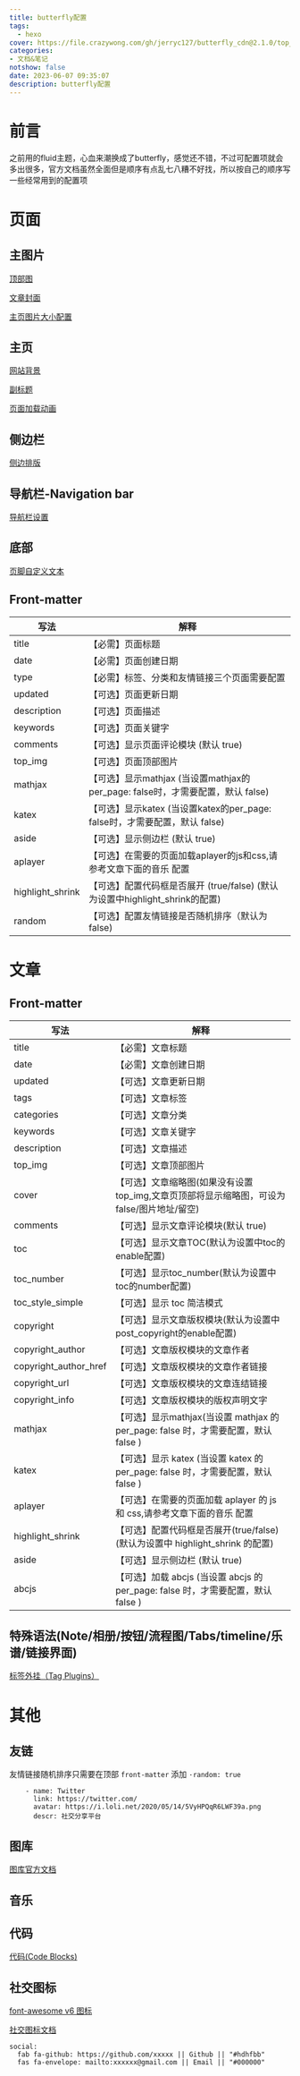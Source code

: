 ```yaml
---
title: butterfly配置
tags:
  - hexo
cover: https://file.crazywong.com/gh/jerryc127/butterfly_cdn@2.1.0/top_img/index.jpg
categories:
- 文档&笔记
notshow: false
date: 2023-06-07 09:35:07
description: butterfly配置
---
```

# 前言
之前用的fluid主题，心血来潮换成了butterfly，感觉还不错，不过可配置项就会多出很多，官方文档虽然全面但是顺序有点乱七八糟不好找，所以按自己的顺序写一些经常用到的配置项
# 页面
## 主图片
[顶部图](https://butterfly.js.org/posts/4aa8abbe/#%E9%A0%82%E9%83%A8%E5%9C%96)

[文章封面](https://butterfly.js.org/posts/4aa8abbe/#%E6%96%87%E7%AB%A0%E5%B0%81%E9%9D%A2)

[主页图片大小配置](https://butterfly.js.org/posts/ceeb73f/#%E4%B8%BB%E9%A0%81top-img%E9%A1%AF%E7%A4%BA%E5%A4%A7%E5%B0%8F)

## 主页
[网站背景](https://butterfly.js.org/posts/ceeb73f/#%E7%B6%B2%E7%AB%99%E8%83%8C%E6%99%AF)

[副标题](https://butterfly.js.org/posts/ceeb73f/#%E7%B6%B2%E7%AB%99%E5%89%AF%E6%A8%99%E9%A1%8C)

[页面加载动画](https://butterfly.js.org/posts/ceeb73f/#%E9%A0%81%E9%9D%A2%E5%8A%A0%E8%BC%89%E5%8B%95%E7%95%AB-preloader)

## 侧边栏
[侧边排版](https://butterfly.js.org/posts/4aa8abbe/#%E5%81%B4%E9%82%8A%E6%AC%84%E8%A8%AD%E7%BD%AE-aside)

## 导航栏-Navigation bar

[导航栏设置](https://butterfly.js.org/posts/4aa8abbe/#%E5%B0%8E%E8%88%AA%E6%AC%84%E8%A8%AD%E7%BD%AE-Navigation-bar-settings)

## 底部
[页脚自定义文本](https://butterfly.js.org/posts/4aa8abbe/#%E9%A0%81%E8%85%B3%E8%87%AA%E5%AE%9A%E7%BE%A9%E6%96%87%E6%9C%AC)

## Front-matter

| 写法   | 解释   |
|--------|--------|
|title|	【必需】页面标题|
|date	|【必需】页面创建日期|
|type	|【必需】标签、分类和友情链接三个页面需要配置|
|updated	|【可选】页面更新日期|
|description	|【可选】页面描述|
|keywords	|【可选】页面关键字|
|comments|	【可选】显示页面评论模块 (默认 true)|
|top_img	|【可选】页面顶部图片|
|mathjax|	【可选】显示mathjax (当设置mathjax的per_page: false时，才需要配置，默认 false)|
|katex	|【可选】显示katex (当设置katex的per_page: false时，才需要配置，默认 false)|
|aside	|【可选】显示侧边栏 (默认 true)|
|aplayer	|【可选】在需要的页面加载aplayer的js和css,请参考文章下面的音乐 配置|
|highlight_shrink	|【可选】配置代码框是否展开 (true/false) (默认为设置中highlight_shrink的配置)|
|random	|【可选】配置友情链接是否随机排序（默认为 false)|

# 文章
## Front-matter

| 写法   | 解释   |
|--------|--------|
|title	|【必需】文章标题|
|date	|【必需】文章创建日期|
|updated|	【可选】文章更新日期|
|tags	|【可选】文章标签|
|categories	|【可选】文章分类|
|keywords	|【可选】文章关键字|
|description	|【可选】文章描述|
|top_img	|【可选】文章顶部图片|
|cover	|【可选】文章缩略图(如果没有设置top_img,文章页顶部将显示缩略图，可设为false/图片地址/留空)|
|comments	|【可选】显示文章评论模块(默认 true)|
|toc	|【可选】显示文章TOC(默认为设置中toc的enable配置)|
|toc_number	|【可选】显示toc_number(默认为设置中toc的number配置)|
|toc_style_simple|	【可选】显示 toc 简洁模式|
|copyright	|【可选】显示文章版权模块(默认为设置中post_copyright的enable配置)|
|copyright_author	|【可选】文章版权模块的文章作者|
|copyright_author_href	|【可选】文章版权模块的文章作者链接|
|copyright_url	|【可选】文章版权模块的文章连结链接|
|copyright_info	|【可选】文章版权模块的版权声明文字|
|mathjax|	【可选】显示mathjax(当设置 mathjax 的 per_page: false 时，才需要配置，默认 false )|
|katex	|【可选】显示 katex (当设置 katex 的 per_page: false 时，才需要配置，默认 false )|
|aplayer	|【可选】在需要的页面加载 aplayer 的 js 和 css,请参考文章下面的音乐 配置|
|highlight_shrink|	【可选】配置代码框是否展开(true/false)(默认为设置中 highlight_shrink 的配置)|
|aside	|【可选】显示侧边栏 (默认 true)|
|abcjs	|【可选】加载 abcjs (当设置 abcjs 的 per_page: false 时，才需要配置，默认 false )|

## 特殊语法(Note/相册/按钮/流程图/Tabs/timeline/乐谱/链接界面)
[标签外挂（Tag Plugins）](https://butterfly.js.org/posts/4aa8abbe/#%E6%A8%99%E7%B1%A4%E5%A4%96%E6%8E%9B%EF%BC%88Tag-Plugins%EF%BC%89)

# 其他
## 友链
友情链接随机排序只需要在顶部 `front-matter` 添加 `·random: true`

```
    - name: Twitter
      link: https://twitter.com/
      avatar: https://i.loli.net/2020/05/14/5VyHPQqR6LWF39a.png
      descr: 社交分享平台
```
## 图库
[图库官方文档](https://butterfly.js.org/posts/dc584b87/#%E5%9C%96%E5%BA%AB)

## 音乐

## 代码
[代码(Code Blocks)](https://butterfly.js.org/posts/4aa8abbe/#%E4%BB%A3%E7%A2%BC-Code-Blocks)

## 社交图标
[font-awesome v6 图标](https://fontawesome.com/icons?from=io)

[社交图标文档](https://butterfly.js.org/posts/4aa8abbe/#%E7%A4%BE%E4%BA%A4%E5%9C%96%E6%A8%99-Social-Settings)

```
social:
  fab fa-github: https://github.com/xxxxx || Github || "#hdhfbb"
  fas fa-envelope: mailto:xxxxxx@gmail.com || Email || "#000000"
```
